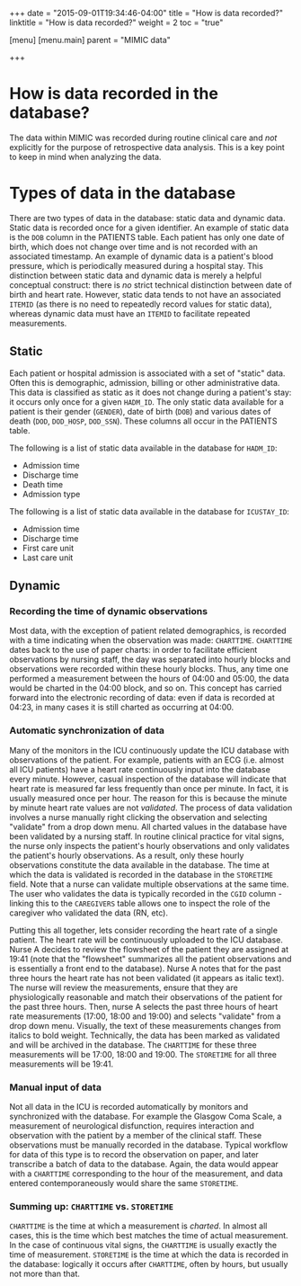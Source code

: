 +++
date = "2015-09-01T19:34:46-04:00"
title = "How is data recorded?"
linktitle = "How is data recorded?"
weight = 2
toc = "true"

[menu]
  [menu.main]
    parent = "MIMIC data"

+++

# How is data recorded in the database?

The data within MIMIC was recorded during routine clinical care and *not* explicitly for the purpose of retrospective data analysis. This is a key point to keep in mind when analyzing the data.

# Types of data in the database

There are two types of data in the database: static data and dynamic data. Static data is recorded once for a given identifier. An example of static data is the `DOB` column in the PATIENTS table. Each patient has only one date of birth, which does not change over time and is not recorded with an associated timestamp. An example of dynamic data is a patient's blood pressure, which is periodically measured during a hospital stay. This distinction between static data and dynamic data is merely a helpful conceptual construct: there is *no* strict technical distinction between date of birth and heart rate. However, static data tends to not have an associated `ITEMID` (as there is no need to repeatedly record values for static data), whereas dynamic data must have an `ITEMID` to facilitate repeated measurements.

## Static

Each patient or hospital admission is associated with a set of "static" data. Often this is demographic, admission, billing or other administrative data. This data is classified as static as it does not change during a patient's stay: it occurs only once for a given `HADM_ID`. The only static data available for a patient is their gender (`GENDER`), date of birth (`DOB`) and various dates of death (`DOD`, `DOD_HOSP`, `DOD_SSN`). These columns all occur in the PATIENTS table.

The following is a list of static data available in the database for `HADM_ID`:

* Admission time
* Discharge time
* Death time
* Admission type

The following is a list of static data available in the database for `ICUSTAY_ID`:

* Admission time
* Discharge time
* First care unit
* Last care unit

<!--
TODO: ?? Is this section useful??
-->

## Dynamic

### Recording the time of dynamic observations

Most data, with the exception of patient related demographics, is recorded with a time indicating when the observation was made: `CHARTTIME`. `CHARTTIME` dates back to the use of paper charts: in order to facilitate efficient observations by nursing staff, the day was separated into hourly blocks and observations were recorded within these hourly blocks. Thus, any time one performed a measurement between the hours of 04:00 and 05:00, the data would be charted in the 04:00 block, and so on. This concept has carried forward into the electronic recording of data: even if data is recorded at 04:23, in many cases it is still charted as occurring at 04:00. 

### Automatic synchronization of data

Many of the monitors in the ICU continuously update the ICU database with observations of the patient. For example, patients with an ECG (i.e. almost all ICU patients) have a heart rate continuously input into the database every minute. However, casual inspection of the database will indicate that heart rate is measured far less frequently than once per minute. In fact, it is usually measured once per hour. The reason for this is because the minute by minute heart rate values are not *validated*. The process of data validation involves a nurse manually right clicking the observation and selecting "validate" from a drop down menu. All charted values in the database have been validated by a nursing staff. In routine clinical practice for vital signs, the nurse only inspects the patient's hourly observations and only validates the patient's hourly observations. As a result, only these hourly observations constitute the data available in the database. The time at which the data is validated is recorded in the database in the `STORETIME` field. Note that a nurse can validate multiple observations at the same time. The user who validates the data is typically recorded in the `CGID` column - linking this to the `CAREGIVERS` table allows one to inspect the role of the caregiver who validated the data (RN, etc).

Putting this all together, lets consider recording the heart rate of a single patient. The heart rate will be continuously uploaded to the ICU database. Nurse A decides to review the flowsheet of the patient they are assigned at 19:41 (note that the "flowsheet" summarizes all the patient observations and is essentially a front end to the database). Nurse A notes that for the past three hours the heart rate has not been validated (it appears as italic text). The nurse will review the measurements, ensure that they are physiologically reasonable and match their observations of the patient for the past three hours. Then, nurse A selects the past three hours of heart rate measurements (17:00, 18:00 and 19:00) and selects "validate" from a drop down menu. Visually, the text of these measurements changes from italics to bold weight. Technically, the data has been marked as validated and will be archived in the database. The `CHARTTIME` for these three measurements will be 17:00, 18:00 and 19:00. The `STORETIME` for all three measurements will be 19:41. 

### Manual input of data

Not all data in the ICU is recorded automatically by monitors and synchronized with the database. For example the Glasgow Coma Scale, a measurement of neurological disfunction, requires interaction and observation with the patient by a member of the clinical staff. These observations must be manually recorded in the database. Typical workflow for data of this type is to record the observation on paper, and later transcribe a batch of data to the database. Again, the data would appear with a `CHARTTIME` corresponding to the hour of the measurement, and data entered contemporaneously would share the same `STORETIME`.


### Summing up: `CHARTTIME` vs. `STORETIME`

`CHARTTIME` is the time at which a measurement is *charted*. In almost all cases, this is the time which best matches the time of actual measurement. In the case of continuous vital signs, the `CHARTTIME` is usually exactly the time of measurement. `STORETIME` is the time at which the data is recorded in the database: logically it occurs after `CHARTTIME`, often by hours, but usually not more than that. 

